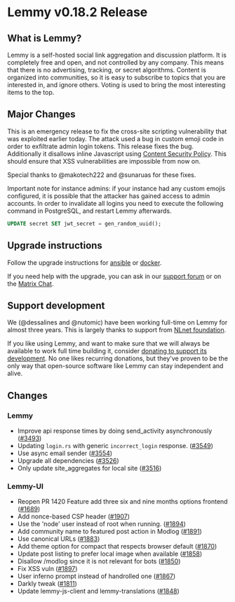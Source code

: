 # Lemmy v0.18.2 Release

## What is Lemmy?

Lemmy is a self-hosted social link aggregation and discussion platform. It is completely free and open, and not controlled by any company. This means that there is no advertising, tracking, or secret algorithms. Content is organized into communities, so it is easy to subscribe to topics that you are interested in, and ignore others. Voting is used to bring the most interesting items to the top.

## Major Changes

This is an emergency release to fix the cross-site scripting vulnerability that was exploited earlier today. The attack used a bug in custom emoji code in order to exfiltrate admin login tokens. This release fixes the bug. Additionally it disallows inline Javascript using [Content Security Policy](https://developer.mozilla.org/en-US/docs/Web/HTTP/CSP). This should ensure that XSS vulnerabilities are impossible from now on.

Special thanks to @makotech222 and @sunaruas for these fixes.

Important note for instance admins: if your instance had any custom emojis configured, it is possible that the attacker has gained access to admin accounts. In order to invalidate all logins you need to execute the following command in PostgreSQL, and restart Lemmy afterwards.

```sql
UPDATE secret SET jwt_secret = gen_random_uuid();
```

## Upgrade instructions

Follow the upgrade instructions for [ansible](https://github.com/LemmyNet/lemmy-ansible#upgrading) or [docker](https://join-lemmy.org/docs/en/administration/install_docker.html#updating).

If you need help with the upgrade, you can ask in our [support forum](https://lemmy.ml/c/lemmy_support) or on the [Matrix Chat](https://matrix.to/#/#lemmy-admin-support-topics:discuss.online).

## Support development

We (@dessalines and @nutomic) have been working full-time on Lemmy for almost three years. This is largely thanks to support from [NLnet foundation](https://nlnet.nl/).

If you like using Lemmy, and want to make sure that we will always be available to work full time building it, consider [donating to support its development](https://join-lemmy.org/donate). No one likes recurring donations, but they've proven to be the only way that open-source software like Lemmy can stay independent and alive.

## Changes

### Lemmy

- Improve api response times by doing send_activity asynchronously ([#3493](https://github.com/LemmyNet/lemmy/issues/3493))
- Updating `login.rs` with generic `incorrect_login` response. ([#3549](https://github.com/LemmyNet/lemmy/issues/3549))
- Use async email sender ([#3554](https://github.com/LemmyNet/lemmy/issues/3554))
- Upgrade all dependencies ([#3526](https://github.com/LemmyNet/lemmy/issues/3526))
- Only update site_aggregates for local site ([#3516](https://github.com/LemmyNet/lemmy/issues/3516))

### Lemmy-UI

- Reopen PR 1420 Feature add three six and nine months options frontend ([#1689](https://github.com/LemmyNet/lemmy-ui/issues/1689))
- Add nonce-based CSP header ([#1907](https://github.com/LemmyNet/lemmy-ui/issues/1907))
- Use the 'node' user instead of root when running. ([#1894](https://github.com/LemmyNet/lemmy-ui/issues/1894))
- Add community name to featured post action in Modlog ([#1891](https://github.com/LemmyNet/lemmy-ui/issues/1891))
- Use canonical URLs ([#1883](https://github.com/LemmyNet/lemmy-ui/issues/1883))
- Add theme option for compact that respects browser default ([#1870](https://github.com/LemmyNet/lemmy-ui/issues/1870))
- Update post listing to prefer local image when available ([#1858](https://github.com/LemmyNet/lemmy-ui/issues/1858))
- Disallow /modlog since it is not relevant for bots ([#1850](https://github.com/LemmyNet/lemmy-ui/issues/1850))
- Fix XSS vuln ([#1897](https://github.com/LemmyNet/lemmy-ui/issues/1897))
- User inferno prompt instead of handrolled one ([#1867](https://github.com/LemmyNet/lemmy-ui/issues/1867))
- Darkly tweak ([#1811](https://github.com/LemmyNet/lemmy-ui/issues/1811))
- Update lemmy-js-client and lemmy-translations ([#1848](https://github.com/LemmyNet/lemmy-ui/issues/1848))
